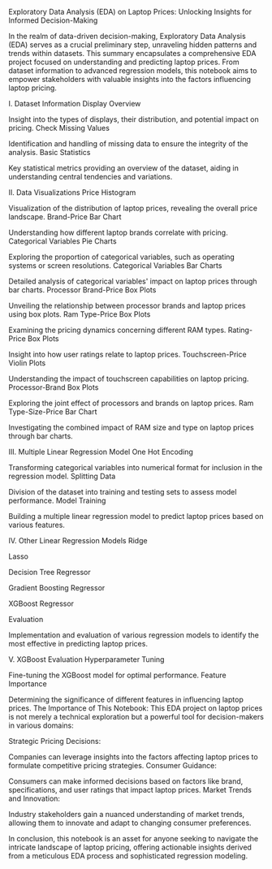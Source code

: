 

Exploratory Data Analysis (EDA) on Laptop Prices: Unlocking Insights for Informed Decision-Making

In the realm of data-driven decision-making, Exploratory Data Analysis (EDA) serves as a crucial preliminary step, unraveling hidden patterns and trends within datasets. This summary encapsulates a comprehensive EDA project focused on understanding and predicting laptop prices. From dataset information to advanced regression models, this notebook aims to empower stakeholders with valuable insights into the factors influencing laptop pricing.

I. Dataset Information
  Display Overview

  Insight into the types of displays, their distribution, and potential impact on pricing.
  Check Missing Values

  Identification and handling of missing data to ensure the integrity of the analysis.
  Basic Statistics

  Key statistical metrics providing an overview of the dataset, aiding in understanding central tendencies and variations.

II. Data Visualizations
  Price Histogram

  Visualization of the distribution of laptop prices, revealing the overall price landscape.
  Brand-Price Bar Chart

  Understanding how different laptop brands correlate with pricing.
  Categorical Variables Pie Charts

  Exploring the proportion of categorical variables, such as operating systems or screen resolutions.
  Categorical Variables Bar Charts

  Detailed analysis of categorical variables' impact on laptop prices through bar charts.
  Processor Brand-Price Box Plots

  Unveiling the relationship between processor brands and laptop prices using box plots.
  Ram Type-Price Box Plots

  Examining the pricing dynamics concerning different RAM types.
  Rating-Price Box Plots

  Insight into how user ratings relate to laptop prices.
  Touchscreen-Price Violin Plots

  Understanding the impact of touchscreen capabilities on laptop pricing.
  Processor-Brand Box Plots

  Exploring the joint effect of processors and brands on laptop prices.
  Ram Type-Size-Price Bar Chart

  Investigating the combined impact of RAM size and type on laptop prices through bar charts.

III. Multiple Linear Regression Model
  One Hot Encoding

  Transforming categorical variables into numerical format for inclusion in the regression model.
  Splitting Data

  Division of the dataset into training and testing sets to assess model performance.
  Model Training

  Building a multiple linear regression model to predict laptop prices based on various features.

IV. Other Linear Regression Models
  Ridge

  Lasso

  Decision Tree Regressor

  Gradient Boosting Regressor

  XGBoost Regressor

  Evaluation

  Implementation and evaluation of various regression models to identify the most effective in predicting laptop prices.

V. XGBoost Evaluation
  Hyperparameter Tuning

  Fine-tuning the XGBoost model for optimal performance.
  Feature Importance

  Determining the significance of different features in influencing laptop prices.
The Importance of This Notebook:
  This EDA project on laptop prices is not merely a technical exploration but a powerful tool for decision-makers in various domains:

Strategic Pricing Decisions:

  Companies can leverage insights into the factors affecting laptop prices to formulate competitive pricing strategies.
Consumer Guidance:

  Consumers can make informed decisions based on factors like brand, specifications, and user ratings that impact laptop prices.
Market Trends and Innovation:

  Industry stakeholders gain a nuanced understanding of market trends, allowing them to innovate and adapt to changing consumer preferences.

In conclusion, this notebook is an asset for anyone seeking to navigate the intricate landscape of laptop pricing, offering actionable insights derived from a meticulous EDA process and sophisticated regression modeling.
